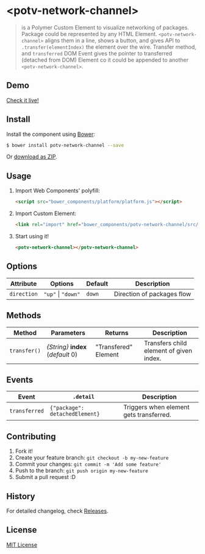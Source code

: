 # &lt;potv-network-channel&gt;

> is a Polymer Custom Element to visualize networking of packages.
	 	Package could be represented by any HTML Element. `<potv-network-channel>` aligns them in a line, shows a button, and gives API to `.transfer(elementIndex)` the element over the wire. 
	 	Transfer method, and `transferred` DOM Event gives the pointer to transferred (detached from DOM) Element co it could be appended to another `<potv-network-channel>`.

## Demo

[Check it live!](http://tomalec.github.io/potv-network-channel)

## Install

Install the component using [Bower](http://bower.io/):

```sh
$ bower install potv-network-channel --save
```

Or [download as ZIP](https://github.com/tomalec/potv-network-channel/archive/gh-pages.zip).

## Usage

1. Import Web Components' polyfill:

    ```html
    <script src="bower_components/platform/platform.js"></script>
    ```

2. Import Custom Element:

    ```html
    <link rel="import" href="bower_components/potv-network-channel/src/potv-network-channel.html">
    ```

3. Start using it!

    ```html
    <potv-network-channel></potv-network-channel>
    ```

## Options

Attribute     | Options            | Default      | Description
---           | ---                | ---          | ---
`direction`   | `"up"` \| `"down"` | `down`       | Direction of packages flow

## Methods

Method        | Parameters                           | Returns              | Description
---           | ---                                  | ---                  | ---
`transfer()`  |   *{String}* **index** (_default_ 0) | "Transfered" Element | Transfers child element of given index.

## Events

Event         | `.detail`                      | Description
---           | ---                            | ---
`transferred` | `{"package": detachedElement}` | Triggers when element gets transferred.


## Contributing

1. Fork it!
2. Create your feature branch: `git checkout -b my-new-feature`
3. Commit your changes: `git commit -m 'Add some feature'`
4. Push to the branch: `git push origin my-new-feature`
5. Submit a pull request :D

## History

For detailed changelog, check [Releases](https://github.com/tomalec/potv-network-channel/releases).

## License

[MIT License](http://opensource.org/licenses/MIT)
